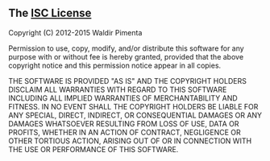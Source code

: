 ## The [ISC License](http://opensource.org/licenses/ISC)

Copyright (C) 2012-2015 Waldir Pimenta

Permission to use, copy, modify, and/or distribute this software
for any purpose with or without fee is hereby granted,
provided that the above copyright notice and this permission notice
appear in all copies.

THE SOFTWARE IS PROVIDED "AS IS" AND THE COPYRIGHT HOLDERS
DISCLAIM ALL WARRANTIES WITH REGARD TO THIS SOFTWARE
INCLUDING ALL IMPLIED WARRANTIES OF MERCHANTABILITY AND FITNESS.
IN NO EVENT SHALL THE COPYRIGHT HOLDERS BE LIABLE
FOR ANY SPECIAL, DIRECT, INDIRECT, OR CONSEQUENTIAL DAMAGES
OR ANY DAMAGES WHATSOEVER RESULTING FROM LOSS OF USE, DATA OR PROFITS,
WHETHER IN AN ACTION OF CONTRACT, NEGLIGENCE OR OTHER TORTIOUS ACTION,
ARISING OUT OF OR IN CONNECTION WITH THE USE OR PERFORMANCE OF THIS SOFTWARE.
